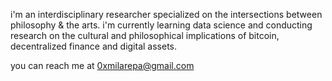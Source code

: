 i'm an interdisciplinary researcher specialized on the intersections between philosophy & the arts.
i'm currently learning data science and conducting research on the cultural and philosophical implications of bitcoin, decentralized finance and digital assets.

you can reach me at 0xmilarepa@gmail.com

<!---
0xmilarepa/0xmilarepa is a ✨ special ✨ repository because its `README.md` (this file) appears on your GitHub profile.
You can click the Preview link to take a look at your changes.
--->
